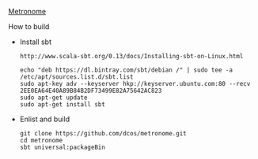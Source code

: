 

[Metronome](https://github.com/dcos/metronome/tree/4336d5b15cdd19be4088cd0d68268c5f9b96fc4d)

How to build


- Install sbt

      http://www.scala-sbt.org/0.13/docs/Installing-sbt-on-Linux.html

      echo "deb https://dl.bintray.com/sbt/debian /" | sudo tee -a /etc/apt/sources.list.d/sbt.list
      sudo apt-key adv --keyserver hkp://keyserver.ubuntu.com:80 --recv 2EE0EA64E40A89B84B2DF73499E82A75642AC823
      sudo apt-get update
      sudo apt-get install sbt
    
    
- Enlist and build

      git clone https://github.com/dcos/metronome.git
      cd metronome
      sbt universal:packageBin
